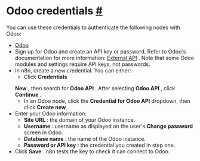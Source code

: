 


 Odoo credentials
 [#](#odoo-credentials "Permanent link")
===========================================================



 You can use these credentials to authenticate the following nodes with Odoo:
 


* [Odoo](/integrations/builtin/app-nodes/n8n-nodes-base.odoo/)
* Sign up for Odoo and create an API key or password. Refer to Odoo's documentation for more information:
 [External API](https://www.odoo.com/documentation/15.0/developer/misc/api/odoo.html) 
 . Note that some Odoo modules and settings require API keys, not passwords.
* In n8n, create a new credential. You can either:
	+ Click
	 **Credentials** 
	 >
	 **New** 
	 , then search for
	 **Odoo API** 
	 . After selecting
	 **Odoo API** 
	 , click
	 **Continue** 
	 .
	+ In an Odoo node, click the
	 **Credential for Odoo API** 
	 dropdown, then click
	 **Create new** 
	 .
* Enter your Odoo information:
	+ **Site URL** 
	 : the domain of your Odoo instance.
	+ **Username** 
	 : username as displayed on the user's
	 **Change password** 
	 screen in Odoo.
	+ **Database name** 
	 : the name of the Odoo instance.
	+ **Password or API key** 
	 : the credential you created in step one.
* Click
 **Save** 
 . n8n tests the key to check it can connect to Odoo.




